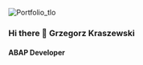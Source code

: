 
![Portfolio_tlo](https://github.com/GrzegorzKraszewski/GrzegorzKraszewski/assets/141272893/b55b88aa-1075-45cf-a956-925c0be2a7e3)



### Hi there 👋 Grzegorz Kraszewski
#### ABAP Developer 

<!--
**GrzegorzKraszewski/GrzegorzKraszewski** is a ✨ _special_ ✨ repository because its `README.md` (this file) appears on your GitHub profile.

Here are some ideas to get you started:

- 🔭 I’m currently working on ...
- 🌱 I’m currently learning ...
- 👯 I’m looking to collaborate on ...
- 🤔 I’m looking for help with ...
- 💬 Ask me about ...
- 📫 How to reach me: ...
- 😄 Pronouns: ...
- ⚡ Fun fact: ...
-->
